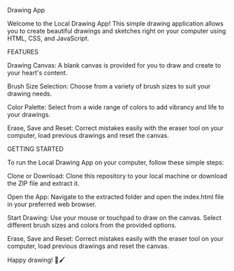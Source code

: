 Drawing App

Welcome to the Local Drawing App! This simple drawing application allows you to create beautiful drawings and sketches right on your computer using HTML, CSS, and JavaScript.


FEATURES

Drawing Canvas: A blank canvas is provided for you to draw and create to your heart's content.

Brush Size Selection: Choose from a variety of brush sizes to suit your drawing needs.

Color Palette: Select from a wide range of colors to add vibrancy and life to your drawings.

Erase, Save and Reset: Correct mistakes easily with the eraser tool on your computer, load previous drawings and reset the canvas.


GETTING STARTED

To run the Local Drawing App on your computer, follow these simple steps:

Clone or Download: Clone this repository to your local machine or download the ZIP file and extract it.

Open the App: Navigate to the extracted folder and open the index.html file in your preferred web browser.

Start Drawing: Use your mouse or touchpad to draw on the canvas. Select different brush sizes and colors from the provided options.

Erase, Save and Reset: Correct mistakes easily with the eraser tool on your computer, load previous drawings and reset the canvas.


Happy drawing! 🎨🖌️

